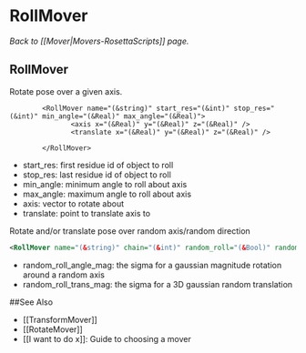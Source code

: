 # RollMover
*Back to [[Mover|Movers-RosettaScripts]] page.*
## RollMover

Rotate pose over a given axis.

```
        <RollMover name="(&string)" start_res="(&int)" stop_res="(&int)" min_angle="(&Real)" max_angle="(&Real)"> 
               <axis x="(&Real)" y="(&Real)" z="(&Real)" /> 
               <translate x="(&Real)" y="(&Real)" z="(&Real)" /> 

        </RollMover>
```

-   start\_res: first residue id of object to roll
-   stop\_res: last residue id of object to roll
-   min\_angle: minimum angle to roll about axis
-   max\_angle: maximum angle to roll about axis
-   axis: vector to rotate about
-   translate: point to translate axis to



Rotate and/or translate pose over random axis/random direction

```xml
<RollMover name="(&string)" chain="(&int)" random_roll="(&Bool)" random_roll_angle_mag="(&Real)" random_roll_trans_mag="(&Real)" /> 
```
-   random_roll_angle_mag: the sigma for a gaussian magnitude rotation around a random axis
-   random_roll_trans_mag: the sigma for a 3D gaussian random translation


##See Also

* [[TransformMover]]
* [[RotateMover]]
* [[I want to do x]]: Guide to choosing a mover
